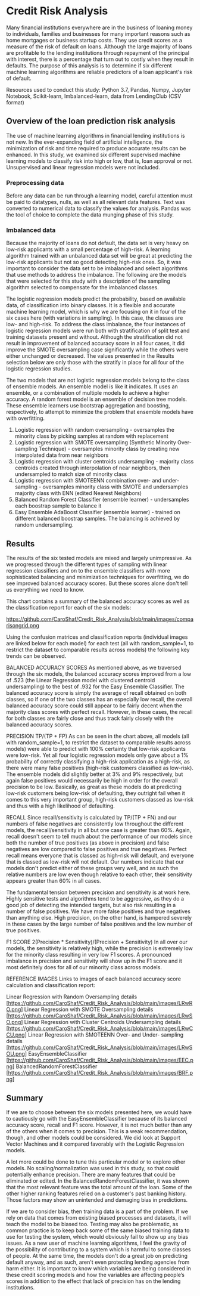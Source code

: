 # Credit Risk Analysis
Many financial institutions everywhere are in the business of loaning money to individuals, families and businesses for many important reasons such as home mortgages or business 
startup costs.  They use credit scores as a measure of the risk of default on loans.  Although the large majority of loans are profitable to the lending institutions 
through repayment of the principal with interest, there is a percentage that turn out to costly when they result in defaults.  The purpose of this analysis is to
determine if six different machine learning algorithms are reliable predictors of a loan applicant's risk of default.

Resources used to conduct this study:  Python 3.7, Pandas, Numpy, Jupyter Notebook, Scikit-learn, Imbalanced-learn, data from LendingClub (CSV format)

## Overview of the loan prediction risk analysis
The use of machine learning algorithms in financial lending institutions is not new.  In the ever-expanding field of artificial intelligence, the minimization of risk and time
required to produce accurate results can be enhanced.  In this study, we examined six different supervised machine learning models to classify risk into high or low, that is,
loan approval or not.  Unsupervised and linear regression models were not included.

### Preprocessing data
Before any data can be run through a learning model, careful attention must be paid to datatypes, nulls, as well as all relevant data features.  Text was converted to numerical
data to classify the values for analysis.  Pandas was the tool of choice to complete the data munging phase of this study.

### Imbalanced data
Because the majority of loans do not default, the data set is very heavy on low-risk applicants with a small percentage of high-risk.  A learning algorithm trained with an
unbalanced data set will be great at predicting the low-risk applicants but not so good detecting high-risk ones. So, it was important to consider the data set to be imbalanced 
and select algorithms that use methods to address the imbalance.  The following are the models that were selected for this study with a description of the sampling algorithm 
selected to compensate for the imbalanced classes.  

The logistic regression models predict the probability, based on available data, of classification into binary classes.  It is a flexible and accurate machine learning model, 
which is why we are focusing on it in four of the six cases here (with variations in sampling).  In this case, the classes are low- and high-risk.  To address the class 
imbalance, the four instances of logistic regression models were run both with stratification of split test and training datasets present and without.  Although the 
stratification did not result in improvement of balanced accuracy score in all four cases, it did improve the SMOTE oversampling case significantly while the others were either 
unchanged or decreased.  The values presented in the Results selection below are only those with the stratify in place for all four of the logistic regression studies.

The two models that are not logistic regression models belong to the class of ensemble models.  An ensemble model is like it indicates.  It uses an ensemble, or a combination of 
multiple models to achieve a higher accuracy.  A random forest model is an ensemble of decision tree models.  These ensemble learners use bootstrap aggregation and boosting,
respectively, to attempt to minimize the problem that ensemble models have with overfitting.  

1. Logistic regression with random oversampling - oversamples the minority class by picking samples at random with replacement
2. Logistic regression with SMOTE oversampling (Synthetic Minority Over-sampling Technique) - oversamples minority class by creating new interpolated data from near neighbors
3. Logistic regression with cluster centroids undersampling - majority class centroids created through interpolation of near neighbors, then undersampled to match size of
minority class
4. Logistic regression with SMOTEENN combination over- and under-sampling - oversamples minority class with SMOTE and undersamples majority class with ENN (edited Nearest Neighbors)
5. Balanced Random Forest Classifier (ensemble learner) - undersamples each boostrap sample to balance it
6. Easy Ensemble AdaBoost Classifier (ensemble learner) - trained on different balanced boostrap samples. The balancing is achieved by random undersampling.

## Results
The results of the six tested models are mixed and largely unimpressive.  As we progressed through the different types of sampling with linear regression classifiers and on to 
the ensemble classifiers with more sophisticated balancing and minimization techniques for overfitting, we do see improved balanced accuracy scores.  But these scores alone 
don't tell us everything we need to know.

This chart contains a summary of the balanced accuracy scores as well as the classification report for each of the six models:

https://github.com/CaroShaf/Credit_Risk_Analysis/blob/main/images/comparisongrid.png

Using the confusion matrices and classification reports (individual images are linked below for each model) for each test (all with random_sample=1, to restrict the dataset to 
comparable results across models) the following key trends can be observed.

BALANCED ACCURACY SCORES
As mentioned above, as we traversed through the six models, the balanced accuracy scores improved from a low of .523 (the Linear Regression model with clustered centroid 
undersampling) to the best of .932 for the Easy Ensemble Classifier.  The balanced accuracy score is simply the average of recall obtained on both classes, so if one of the two
classes has an especially low recall, the overall balanced accuracy score could still appear to be fairly decent when the majority class scores with perfect recall.  However, in
these cases, the recall for both classes are fairly close and thus track fairly closely with the balanced accuracy scores.

PRECISION TP/(TP + FP)
As can be seen in the chart above, all models (all with random_sample=1, to restrict the dataset to comparable results across models) were able to predict with 100% certainty 
that low-risk applicants were low-risk. Yet all four logistic regression models only gave about a 1% probability of correctly classifying a high-risk application as a high-risk, 
as there were many false positives (high-risk customers classified as low-risk).  The ensemble models did slightly better at 3% and 9% respectively, but again false positives 
would necessarily be high in order for the overall precision to be low.  Basically, as great as these models do at predicting low-risk customers being low-risk of defaulting, 
they outright fail when it comes to this very important group, high-risk customers classed as low-risk and thus with a high likelihood of defaulting.  

RECALL
Since recall/sensitivity is calculated by TP/(TP + FN) and our numbers of false negatives are consistently low throughout the different models, the recall/sensitivity in all but 
one case is greater than 60%.  Again, recall doesn't seem to tell much about the performance of our models since both the number of true positives (as above in precision) and 
false negatives are low compared to false positives and true negatives.  Perfect recall means everyone that is classed as high-risk will default, and everyone that is classed as 
low-risk will not default.  Our numbers indicate that our models don't predict either of these groups very well, and as such the relative numbers are low even though relative to 
each other, their sensitivity appears greater than 60% in all cases.

The fundamental tension between precision and sensitivity is at work here. Highly sensitive tests and algorithms tend to be aggressive, as they do a good job of detecting the 
intended targets, but also risk resulting in a number of false positives.  We have more false positives and true negatives than anything else. High precision, on the other hand, 
is hampered severely in these cases by the large number of false positives and the low number of true positives.

F1 SCORE  2(Precision * Sensitivity)/(Precision + Sensitivity)
In all over our models, the sensitivity is relatively high, while the precision is extremely low for the minority class resulting in very low F1 scores. A pronounced imbalance
in precision and sensitivity will show up in the F1 score and it most definitely does for all of our minority class across models.

REFERENCE IMAGES
Links to images of each balanced accuracy score calculation and classification report:

Linear Regression with Random Oversampling details [https://github.com/CaroShaf/Credit_Risk_Analysis/blob/main/images/LRwRO.png]
Linear Regression with SMOTE Oversampling details [https://github.com/CaroShaf/Credit_Risk_Analysis/blob/main/images/LRwSO.png]
Linear Regression with Cluster Centroids Undersampling details [https://github.com/CaroShaf/Credit_Risk_Analysis/blob/main/images/LRwCCU.png]
Linear Regression with SMOTEENN Over- and Under- sampling details [https://github.com/CaroShaf/Credit_Risk_Analysis/blob/main/images/LRwSOU.png]
EasyEnsembleClassifier [https://github.com/CaroShaf/Credit_Risk_Analysis/blob/main/images/EEC.png]
BalancedRandomForestClassifier [https://github.com/CaroShaf/Credit_Risk_Analysis/blob/main/images/BRF.png]

## Summary
If we are to choose between the six models presented here, we would have to cautiously go with the EasyEnsembleClassifier because of its balanced accuracy score, recall and F1
score. However, it is not much better than any of the others when it comes to precision.  This is a weak recommendation, though, and other models could be considered.  We did
look at Support Vector Machines and it compared favorably with the Logistic Regression models.

A lot more could be done to tune this particular model or to explore other models.  No scaling/normalization was used in this study, so that could potentially enhance precision. 
There are many features that could be eliminated or edited.  In the BalancedRandomForestClassifier, it was shown that the most relevant feature was the total amount of the loan.
Some of the other higher ranking features relied on a customer's past banking history.  Those factors may show an unintended and damaging bias in predictions.

If we are to consider bias, then training data is a part of the problem. If we rely on data that comes from existing biased processes and datasets, it will teach the model to be
biased too. Testing may also be problematic, as common practice is to keep back some of the same biased training data to use for testing the system, which would obviously fail 
to show up any bias issues.  As a new user of machine learning algorithms, I feel the gravity of the possibility of contributing to a system which is harmful to some classes of
people.  At the same time, the models don't do a great job on predicting default anyway, and as such, aren't even protecting lending agencies from harm either.  It is important
to know which variables are being considered in these credit scoring models and how the variables are affecting people’s scores in addition to the effect that lack of precision
has on the lending institutions.

